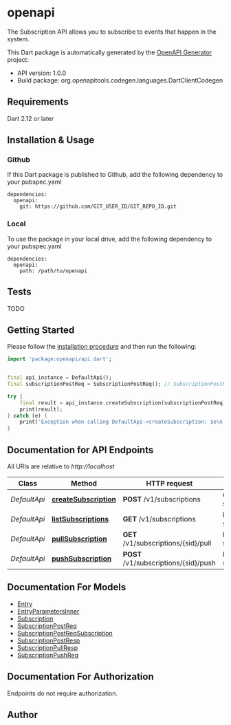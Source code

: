 # openapi
The Subscription API allows you to subscribe to events that happen in the system.

This Dart package is automatically generated by the [OpenAPI Generator](https://openapi-generator.tech) project:

- API version: 1.0.0
- Build package: org.openapitools.codegen.languages.DartClientCodegen

## Requirements

Dart 2.12 or later

## Installation & Usage

### Github
If this Dart package is published to Github, add the following dependency to your pubspec.yaml
```
dependencies:
  openapi:
    git: https://github.com/GIT_USER_ID/GIT_REPO_ID.git
```

### Local
To use the package in your local drive, add the following dependency to your pubspec.yaml
```
dependencies:
  openapi:
    path: /path/to/openapi
```

## Tests

TODO

## Getting Started

Please follow the [installation procedure](#installation--usage) and then run the following:

```dart
import 'package:openapi/api.dart';


final api_instance = DefaultApi();
final subscriptionPostReq = SubscriptionPostReq(); // SubscriptionPostReq | 

try {
    final result = api_instance.createSubscription(subscriptionPostReq);
    print(result);
} catch (e) {
    print('Exception when calling DefaultApi->createSubscription: $e\n');
}

```

## Documentation for API Endpoints

All URIs are relative to *http://localhost*

Class | Method | HTTP request | Description
------------ | ------------- | ------------- | -------------
*DefaultApi* | [**createSubscription**](doc//DefaultApi.md#createsubscription) | **POST** /v1/subscriptions | Create a subscription
*DefaultApi* | [**listSubscriptions**](doc//DefaultApi.md#listsubscriptions) | **GET** /v1/subscriptions | List subscriptions
*DefaultApi* | [**pullSubscription**](doc//DefaultApi.md#pullsubscription) | **GET** /v1/subscriptions/{sid}/pull | Pull a subscription
*DefaultApi* | [**pushSubscription**](doc//DefaultApi.md#pushsubscription) | **POST** /v1/subscriptions/{sid}/push | Push a subscription


## Documentation For Models

 - [Entry](doc//Entry.md)
 - [EntryParametersInner](doc//EntryParametersInner.md)
 - [Subscription](doc//Subscription.md)
 - [SubscriptionPostReq](doc//SubscriptionPostReq.md)
 - [SubscriptionPostReqSubscription](doc//SubscriptionPostReqSubscription.md)
 - [SubscriptionPostResp](doc//SubscriptionPostResp.md)
 - [SubscriptionPullResp](doc//SubscriptionPullResp.md)
 - [SubscriptionPushReq](doc//SubscriptionPushReq.md)


## Documentation For Authorization

Endpoints do not require authorization.


## Author



